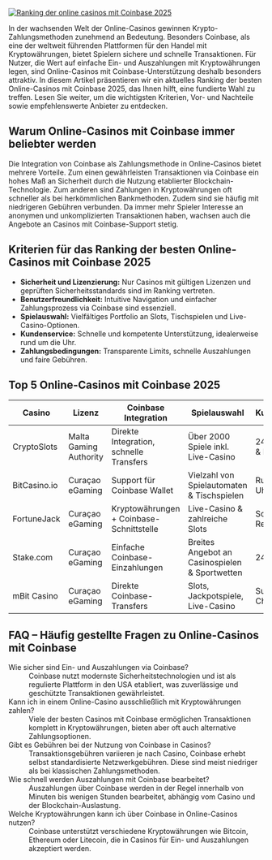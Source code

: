 [![Ranking der online casinos mit Coinbase 2025](https://123-caf.pages.dev/gitsignup.png)](https://vrmoo.ru/Bt82HjjY)

<p>In der wachsenden Welt der Online-Casinos gewinnen Krypto-Zahlungsmethoden zunehmend an Bedeutung. Besonders Coinbase, als eine der weltweit führenden Plattformen für den Handel mit Kryptowährungen, bietet Spielern sichere und schnelle Transaktionen. Für Nutzer, die Wert auf einfache Ein- und Auszahlungen mit Kryptowährungen legen, sind Online-Casinos mit Coinbase-Unterstützung deshalb besonders attraktiv. In diesem Artikel präsentieren wir ein aktuelles Ranking der besten Online-Casinos mit Coinbase 2025, das Ihnen hilft, eine fundierte Wahl zu treffen. Lesen Sie weiter, um die wichtigsten Kriterien, Vor- und Nachteile sowie empfehlenswerte Anbieter zu entdecken.</p>  <h2>Warum Online-Casinos mit Coinbase immer beliebter werden</h2> <p>Die Integration von Coinbase als Zahlungsmethode in Online-Casinos bietet mehrere Vorteile. Zum einen gewährleisten Transaktionen via Coinbase ein hohes Maß an Sicherheit durch die Nutzung etablierter Blockchain-Technologie. Zum anderen sind Zahlungen in Kryptowährungen oft schneller als bei herkömmlichen Bankmethoden. Zudem sind sie häufig mit niedrigeren Gebühren verbunden. Da immer mehr Spieler Interesse an anonymen und unkomplizierten Transaktionen haben, wachsen auch die Angebote an Casinos mit Coinbase-Support stetig.</p>  <h2>Kriterien für das Ranking der besten Online-Casinos mit Coinbase 2025</h2> <ul>   <li><strong>Sicherheit und Lizenzierung:</strong> Nur Casinos mit gültigen Lizenzen und geprüften Sicherheitsstandards sind im Ranking vertreten.</li>   <li><strong>Benutzerfreundlichkeit:</strong> Intuitive Navigation und einfacher Zahlungsprozess via Coinbase sind essenziell.</li>   <li><strong>Spielauswahl:</strong> Vielfältiges Portfolio an Slots, Tischspielen und Live-Casino-Optionen.</li>   <li><strong>Kundenservice:</strong> Schnelle und kompetente Unterstützung, idealerweise rund um die Uhr.</li>   <li><strong>Zahlungsbedingungen:</strong> Transparente Limits, schnelle Auszahlungen und faire Gebühren.</li> </ul>  <h2>Top 5 Online-Casinos mit Coinbase 2025</h2> <table>   <thead>     <tr>       <th>Casino</th>       <th>Lizenz</th>       <th>Coinbase Integration</th>       <th>Spielauswahl</th>       <th>Kundensupport</th>     </tr>   </thead>   <tbody>     <tr>       <td>CryptoSlots</td>       <td>Malta Gaming Authority</td>       <td>Direkte Integration, schnelle Transfers</td>       <td>Über 2000 Spiele inkl. Live-Casino</td>       <td>24/7 Live-Chat & E-Mail</td>     </tr>     <tr>       <td>BitCasino.io</td>       <td>Curaçao eGaming</td>       <td>Support für Coinbase Wallet</td>       <td>Vielzahl von Spielautomaten & Tischspielen</td>       <td>Rund-um-die-Uhr Support</td>     </tr>     <tr>       <td>FortuneJack</td>       <td>Curaçao eGaming</td>       <td>Kryptowährungen + Coinbase-Schnittstelle</td>       <td>Live-Casino & zahlreiche Slots</td>       <td>Schnelle Reaktionszeiten</td>     </tr>     <tr>       <td>Stake.com</td>       <td>Curaçao eGaming</td>       <td>Einfache Coinbase-Einzahlungen</td>       <td>Breites Angebot an Casinospielen & Sportwetten</td>       <td>24/7 Live-Chat</td>     </tr>     <tr>       <td>mBit Casino</td>       <td>Curaçao eGaming</td>       <td>Direkte Coinbase-Transfers</td>       <td>Slots, Jackpotspiele, Live-Casino</td>       <td>Support per Chat & E-Mail</td>     </tr>   </tbody> </table>  <h2>FAQ – Häufig gestellte Fragen zu Online-Casinos mit Coinbase</h2> <dl>   <dt>Wie sicher sind Ein- und Auszahlungen via Coinbase?</dt>   <dd>Coinbase nutzt modernste Sicherheitstechnologien und ist als regulierte Plattform in den USA etabliert, was zuverlässige und geschützte Transaktionen gewährleistet.</dd>      <dt>Kann ich in einem Online-Casino ausschließlich mit Kryptowährungen zahlen?</dt>   <dd>Viele der besten Casinos mit Coinbase ermöglichen Transaktionen komplett in Kryptowährungen, bieten aber oft auch alternative Zahlungsoptionen.</dd>      <dt>Gibt es Gebühren bei der Nutzung von Coinbase in Casinos?</dt>   <dd>Transaktionsgebühren variieren je nach Casino, Coinbase erhebt selbst standardisierte Netzwerkgebühren. Diese sind meist niedriger als bei klassischen Zahlungsmethoden.</dd>      <dt>Wie schnell werden Auszahlungen mit Coinbase bearbeitet?</dt>   <dd>Auszahlungen über Coinbase werden in der Regel innerhalb von Minuten bis wenigen Stunden bearbeitet, abhängig vom Casino und der Blockchain-Auslastung.</dd>      <dt>Welche Kryptowährungen kann ich über Coinbase in Online-Casinos nutzen?</dt>   <dd>Coinbase unterstützt verschiedene Kryptowährungen wie Bitcoin, Ethereum oder Litecoin, die in Casinos für Ein- und Auszahlungen akzeptiert werden.</dd> </dl>